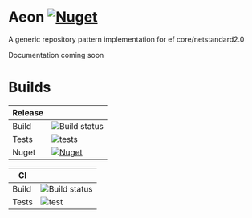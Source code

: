
# Aeon [![Nuget](https://img.shields.io/nuget/v/Aeon.Core.Repository.svg)](https://www.nuget.org/packages/Aeon.Core.Repository)
A generic repository pattern implementation for ef core/netstandard2.0

Documentation coming soon
# Builds
| Release |  |
|--|--|
| Build | ![Build status](https://dev.azure.com/dogguts/aeon/_apis/build/status/aeon-ASP.NET%20Core-%20Release) |
|Tests|![tests](https://img.shields.io/azure-devops/tests/dogguts/aeon/3.svg)
|Nuget|[![Nuget](https://img.shields.io/nuget/v/Aeon.Core.Repository.svg)](https://www.nuget.org/packages/Aeon.Core.Repository)

  
    
    

| CI|  |
|--|--|
| Build | ![Build status](https://dev.azure.com/dogguts/aeon/_apis/build/status/aeon-ASP.NET%20Core-CI) |
|Tests|![test](https://img.shields.io/azure-devops/tests/dogguts/aeon/2.svg)







